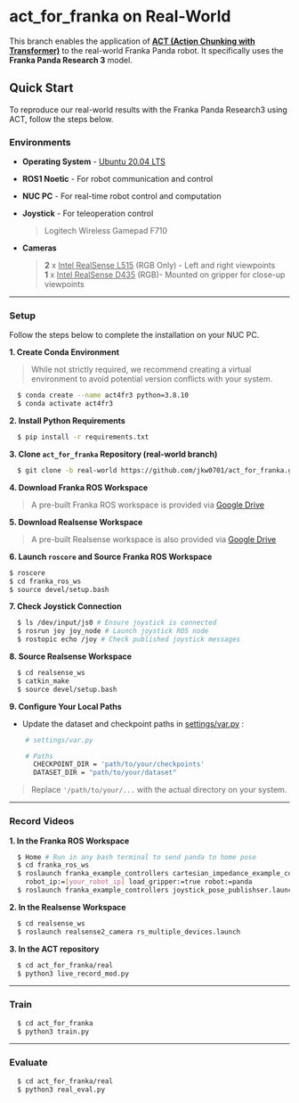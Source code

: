 # act_for_franka on Real-World 

This branch enables the application of **[ACT (Action Chunking with Transformer)](https://tonyzhaozh.github.io/aloha/)** to the real-world Franka Panda robot. It specifically uses the **Franka Panda Research 3** model.

## Quick Start

To reproduce our real-world results with the Franka Panda Research3 using ACT, follow the steps below. 

### Environments

* **Operating System** - [Ubuntu 20.04 LTS](https://releases.ubuntu.com/focal/)
* **ROS1 Noetic** - For robot communication and control
* **NUC PC** - For real-time robot control and computation
* **Joystick** - For teleoperation control
  > Logitech Wireless Gamepad F710

  
* **Cameras**
  > **2** x <ins>Intel RealSense L515</ins> (RGB Only) - Left and right viewpoints\
  > **1** x <ins>Intel RealSense D435</ins> (RGB)- Mounted on gripper for close-up viewpoints


---


### Setup 


Follow the steps below to complete the installation on your NUC PC.


**1. Create Conda Environment**
> While not strictly required, we recommend creating a virtual environment to avoid potential version conflicts with your system.
```bash
  $ conda create --name act4fr3 python=3.8.10
  $ conda activate act4fr3
```


**2. Install Python Requirements**

```bash
  $ pip install -r requirements.txt
```


**3. Clone `act_for_franka` Repository (real-world branch)**

```bash
  $ git clone -b real-world https://github.com/jkw0701/act_for_franka.git
```


**4. Download Franka ROS Workspace** 

> A pre-built Franka ROS workspace is provided via [Google Drive](https://drive.google.com/file/d/19SXBxrk2MRcsHXWO2sJT7QOOudFGGgxg/view?usp=sharing)


**5.  Download Realsense Workspace**

> A pre-built Realsense workspace is also provided via [Google Drive](https://drive.google.com/file/d/1KLahQyssJ2mv-CsWITaOr2sm_1KAxmn1/view?usp=sharing)


**6. Launch `roscore` and Source Franka ROS Workspace**
```bash
$ roscore
$ cd franka_ros_ws
$ source devel/setup.bash
```


**7. Check Joystick Connection**
```bash
  $ ls /dev/input/js0 # Ensure joystick is connected 
  $ rosrun joy joy_node # Launch joystick ROS node
  $ rostopic echo /joy # Check published joystick messages 
```


**8. Source Realsense Workspace**
```bash
  $ cd realsense_ws
  $ catkin_make
  $ source devel/setup.bash
```

**9. Configure Your Local Paths**
- Update the dataset and checkpoint paths in [settings/var.py](https://github.com/jkw0701/act_for_franka/blob/real/settings/var.py) :
```bash
    # settings/var.py

    # Paths
      CHECKPOINT_DIR = 'path/to/your/checkpoints'
      DATASET_DIR = "path/to/your/dataset"
```

> Replace `'/path/to/your/...` with the actual directory on your system.

---


### Record Videos

**1. In the Franka ROS Workspace**
```bash
  $ Home # Run in any bash terminal to send panda to home pose 
  $ cd franka_ros_ws
  $ roslaunch franka_example_controllers cartesian_impedance_example_controller.launch \
    robot_ip:=[your_robot_ip] load_gripper:=true robot:=panda 
  $ roslaunch franka_example_controllers joystick_pose_publishser.launch 
```


**2. In the Realsense Workspace**
```bash
  $ cd realsense_ws
  $ roslaunch realsense2_camera rs_multiple_devices.launch
```


**3. In the ACT repository**
```bash
  $ cd act_for_franka/real
  $ python3 live_record_mod.py
```

---


### Train 


```bash
  $ cd act_for_franka
  $ python3 train.py
```


---


### Evaluate 


```bash
  $ cd act_for_franka/real
  $ python3 real_eval.py
```
